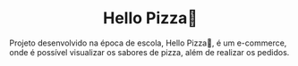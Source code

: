 <h1 align="center">Hello Pizza🍕</h1>

<p>Projeto desenvolvido na época de escola, Hello Pizza🍕, é um e-commerce, onde é possível visualizar os sabores de pizza, além de realizar os pedidos.</p>
